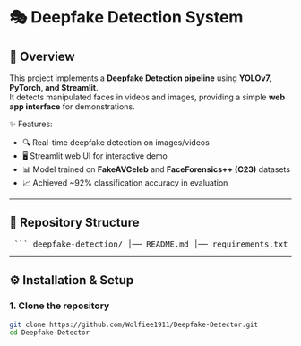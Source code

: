 # 🎭 Deepfake Detection System  

## 🔹 Overview  
This project implements a **Deepfake Detection pipeline** using **YOLOv7, PyTorch, and Streamlit**.  
It detects manipulated faces in videos and images, providing a simple **web app interface** for demonstrations.  

✨ Features:  
- 🔍 Real-time deepfake detection on images/videos  
- 🖥️ Streamlit web UI for interactive demo  
- 📊 Model trained on **FakeAVCeleb** and **FaceForensics++ (C23)** datasets  
- 📈 Achieved ~92% classification accuracy in evaluation  

---

## 📂 Repository Structure  

<pre> ``` deepfake-detection/ │── README.md │── requirements.txt │── main.py │── .gitignore │ ├── configs/ # JSON configs (splits, calibration) ├── scripts/ # Training, evaluation, preprocessing, Streamlit app ├── src/ # Core pipeline code ├── results/ # Sample predictions & UI snapshots ├── .streamlit/ # Streamlit configuration └── data/ # (ignored) datasets/weights ``` </pre>

---

## ⚙️ Installation & Setup  

### 1. Clone the repository  
```bash
git clone https://github.com/Wolfiee1911/Deepfake-Detector.git
cd Deepfake-Detector
